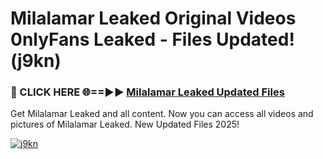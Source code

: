 # Milalamar Leaked Original Videos 0nlyFans Leaked - Files Updated! (j9kn)

<h3>🔴 CLICK HERE 🌐==►► <a href="https://tinyurl.com/4seja8ks" rel="nofollow">Milalamar Leaked Updated Files</a></h3>

Get Milalamar Leaked and all content. Now you can access all videos and pictures of Milalamar Leaked. New Updated Files 2025!

[![j9kn](https://i.imgur.com/EWjZXRe.gif)](https://tinyurl.com/4seja8ks)

